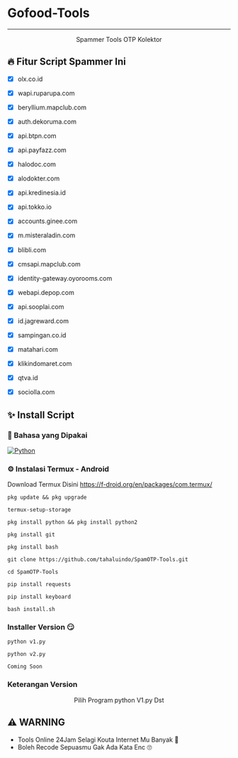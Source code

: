 # Gofood-Tools

<hr>
</pre>
<p align="center">
Spammer Tools OTP Kolektor
</p>

## 🔥 Fitur Script Spammer Ini
- [x] olx.co.id
- [x] wapi.ruparupa.com
- [x] beryllium.mapclub.com
- [x] auth.dekoruma.com
- [x] api.btpn.com
- [x] api.payfazz.com
- [x] halodoc.com
- [x] alodokter.com
- [x] api.kredinesia.id
- [x] api.tokko.io
- [x] accounts.ginee.com
- [x] m.misteraladin.com
- [x] blibli.com
- [x] cmsapi.mapclub.com
- [x] identity-gateway.oyorooms.com
- [x] webapi.depop.com
- [x] api.sooplai.com
- [x] id.jagreward.com
- [x] sampingan.co.id
- [x] matahari.com
- [x] klikindomaret.com
- [x] qtva.id
- [x] sociolla.com


## ✨ Install Script

### 🎲 Bahasa yang Dipakai
<p>
    <a href="https://github.com/tahaluindo"><img alt="Python" src="https://img.shields.io/badge/Python%20-%2314354C.svg?logo=python&logoColor=white"></a>
</p>


### ⚙️ Instalasi Termux - Android

Download Termux Disini https://f-droid.org/en/packages/com.termux/

```
pkg update && pkg upgrade
```
```
termux-setup-storage
```
```
pkg install python && pkg install python2
```
```
pkg install git
```
```
pkg install bash
```

```
git clone https://github.com/tahaluindo/SpamOTP-Tools.git
```
```
cd SpamOTP-Tools
```
```
pip install requests
```
```
pip install keyboard
```
```
bash install.sh
```

###  Installer Version 😏

```
python v1.py
```

```
python v2.py
```

```
Coming Soon
```

### Keterangan Version

<center>Pilih Program python V1.py Dst</center>

## ⚠️ WARNING
- Tools Online 24Jam Selagi Kouta Internet Mu Banyak 🗿
- Boleh Recode Sepuasmu Gak Ada Kata Enc 🙄
